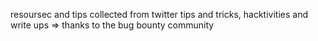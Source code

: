 resoursec and tips collected from twitter tips and tricks, hacktivities and write ups => thanks to the bug bounty community
